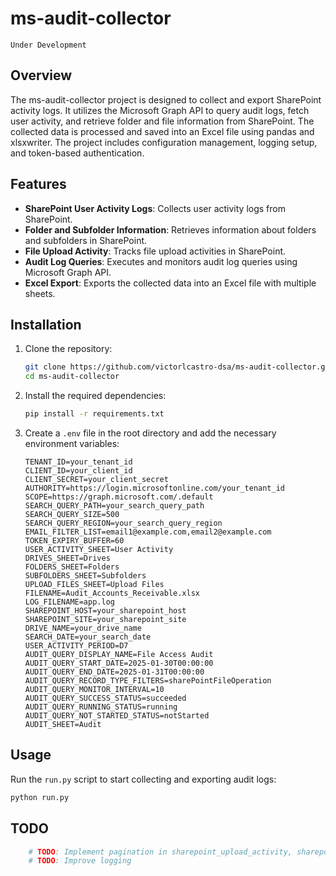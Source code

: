 # ms-audit-collector

`Under Development`

## Overview

The ms-audit-collector project is designed to collect and export SharePoint activity logs. It utilizes the Microsoft Graph API to query audit logs, fetch user activity, and retrieve folder and file information from SharePoint. The collected data is processed and saved into an Excel file using pandas and xlsxwriter. The project includes configuration management, logging setup, and token-based authentication.

## Features

- **SharePoint User Activity Logs**: Collects user activity logs from SharePoint.
- **Folder and Subfolder Information**: Retrieves information about folders and subfolders in SharePoint.
- **File Upload Activity**: Tracks file upload activities in SharePoint.
- **Audit Log Queries**: Executes and monitors audit log queries using Microsoft Graph API.
- **Excel Export**: Exports the collected data into an Excel file with multiple sheets.

## Installation

1. Clone the repository:
    ```sh
    git clone https://github.com/victorlcastro-dsa/ms-audit-collector.git
    cd ms-audit-collector
    ```

2. Install the required dependencies:
    ```sh
    pip install -r requirements.txt
    ```

3. Create a `.env` file in the root directory and add the necessary environment variables:
    ```env
    TENANT_ID=your_tenant_id
    CLIENT_ID=your_client_id
    CLIENT_SECRET=your_client_secret
    AUTHORITY=https://login.microsoftonline.com/your_tenant_id
    SCOPE=https://graph.microsoft.com/.default
    SEARCH_QUERY_PATH=your_search_query_path
    SEARCH_QUERY_SIZE=500
    SEARCH_QUERY_REGION=your_search_query_region
    EMAIL_FILTER_LIST=email1@example.com,email2@example.com
    TOKEN_EXPIRY_BUFFER=60
    USER_ACTIVITY_SHEET=User Activity
    DRIVES_SHEET=Drives
    FOLDERS_SHEET=Folders
    SUBFOLDERS_SHEET=Subfolders
    UPLOAD_FILES_SHEET=Upload Files
    FILENAME=Audit_Accounts_Receivable.xlsx
    LOG_FILENAME=app.log
    SHAREPOINT_HOST=your_sharepoint_host
    SHAREPOINT_SITE=your_sharepoint_site
    DRIVE_NAME=your_drive_name
    SEARCH_DATE=your_search_date
    USER_ACTIVITY_PERIOD=D7
    AUDIT_QUERY_DISPLAY_NAME=File Access Audit
    AUDIT_QUERY_START_DATE=2025-01-30T00:00:00
    AUDIT_QUERY_END_DATE=2025-01-31T00:00:00
    AUDIT_QUERY_RECORD_TYPE_FILTERS=sharePointFileOperation
    AUDIT_QUERY_MONITOR_INTERVAL=10
    AUDIT_QUERY_SUCCESS_STATUS=succeeded
    AUDIT_QUERY_RUNNING_STATUS=running
    AUDIT_QUERY_NOT_STARTED_STATUS=notStarted
    AUDIT_SHEET=Audit
    ```

## Usage

Run the `run.py` script to start collecting and exporting audit logs:
```sh
python run.py
```

## TODO

```python
    # TODO: Implement pagination in sharepoint_upload_activity, sharepoint_folder_activity, and sharepoint_subfolder_activity to retrieve all files, if applicable
    # TODO: Improve logging
```
